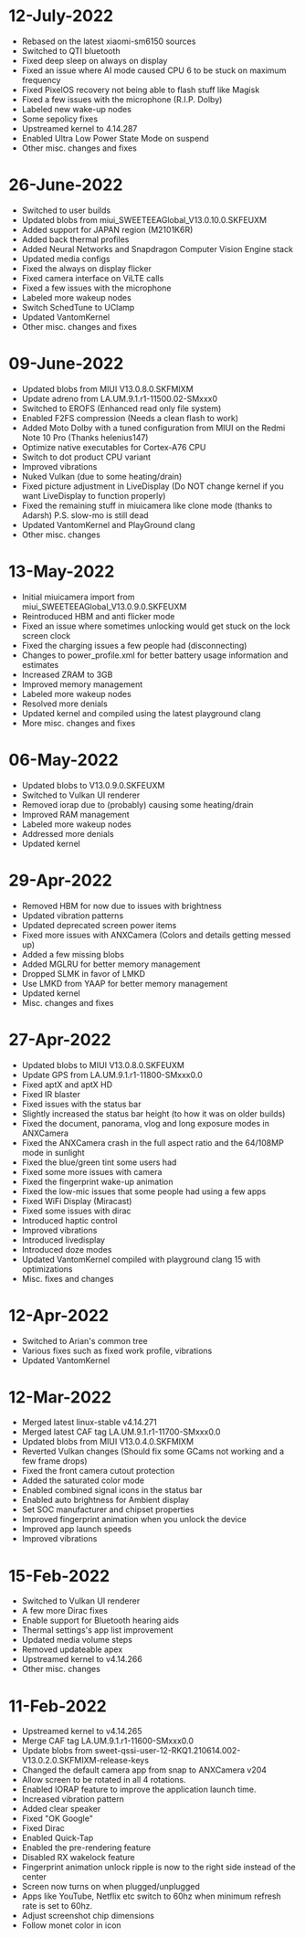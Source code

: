 # 12-July-2022
- Rebased on the latest xiaomi-sm6150 sources
- Switched to QTI bluetooth
- Fixed deep sleep on always on display
- Fixed an issue where AI mode caused CPU 6 to be stuck on maximum frequency
- Fixed PixelOS recovery not being able to flash stuff like Magisk
- Fixed a few issues with the microphone (R.I.P. Dolby)
- Labeled new wake-up nodes
- Some sepolicy fixes
- Upstreamed kernel to 4.14.287
- Enabled Ultra Low Power State Mode on suspend
- Other misc. changes and fixes

# 26-June-2022
- Switched to user builds
- Updated blobs from miui_SWEETEEAGlobal_V13.0.10.0.SKFEUXM
- Added support for JAPAN region (M2101K6R)
- Added back thermal profiles
- Added Neural Networks and Snapdragon Computer Vision Engine stack
- Updated media configs
- Fixed the always on display flicker
- Fixed camera interface on ViLTE calls
- Fixed a few issues with the microphone
- Labeled more wakeup nodes
- Switch SchedTune to UClamp
- Updated VantomKernel
- Other misc. changes and fixes

# 09-June-2022
- Updated blobs from MIUI V13.0.8.0.SKFMIXM
- Update adreno from LA.UM.9.1.r1-11500.02-SMxxx0
- Switched to EROFS (Enhanced read only file system)
- Enabled F2FS compression (Needs a clean flash to work)
- Added Moto Dolby with a tuned configuration from MIUI on the Redmi Note 10 Pro (Thanks helenius147)
- Optimize native executables for Cortex-A76 CPU
- Switch to dot product CPU variant
- Improved vibrations
- Nuked Vulkan (due to some heating/drain)
- Fixed picture adjustment in LiveDisplay (Do NOT change kernel if you want LiveDisplay to function properly)
- Fixed the remaining stuff in miuicamera like clone mode (thanks to Adarsh) P.S. slow-mo is still dead
- Updated VantomKernel and PlayGround clang
- Other misc. changes

# 13-May-2022
- Initial miuicamera import from miui_SWEETEEAGlobal_V13.0.9.0.SKFEUXM
- Reintroduced HBM and anti flicker mode
- Fixed an issue where sometimes unlocking would get stuck on the lock screen clock
- Fixed the charging issues a few people had (disconnecting)
- Changes to power_profile.xml for better battery usage information and estimates
- Increased ZRAM to 3GB
- Improved memory management
- Labeled more wakeup nodes
- Resolved more denials
- Updated kernel and compiled using the latest playground clang
- More misc. changes and fixes

# 06-May-2022
- Updated blobs to V13.0.9.0.SKFEUXM
- Switched to Vulkan UI renderer
- Removed iorap due to (probably) causing some heating/drain
- Improved RAM management
- Labeled more wakeup nodes 
- Addressed more denials 
- Updated kernel

# 29-Apr-2022
- Removed HBM for now due to issues with brightness
- Updated vibration patterns 
- Updated deprecated screen power items 
- Fixed more issues with ANXCamera (Colors and details getting messed up)
- Added a few missing blobs
- Added MGLRU for better memory management
- Dropped SLMK in favor of LMKD
- Use LMKD from YAAP for better memory management
- Updated kernel
- Misc. changes and fixes

# 27-Apr-2022
- Updated blobs to MIUI V13.0.8.0.SKFEUXM
- Update GPS from LA.UM.9.1.r1-11800-SMxxx0.0
- Fixed aptX and aptX HD
- Fixed IR blaster 
- Fixed issues with the status bar
- Slightly increased the status bar height (to how it was on older builds)
- Fixed the document, panorama, vlog and long exposure modes in ANXCamera
- Fixed the ANXCamera crash in the full aspect ratio and the 64/108MP mode in sunlight 
- Fixed the blue/green tint some users had
- Fixed some more issues with camera
- Fixed the fingerprint wake-up animation
- Fixed the low-mic issues that some people had using a few apps
- Fixed WiFi Display (Miracast)
- Fixed some issues with dirac
- Introduced haptic control
- Improved vibrations 
- Introduced livedisplay
- Introduced doze modes 
- Updated VantomKernel compiled with playground clang 15 with optimizations
- Misc. fixes and changes

# 12-Apr-2022
- Switched to Arian's common tree
- Various fixes such as fixed work profile, vibrations
- Updated VantomKernel

# 12-Mar-2022
- Merged latest linux-stable v4.14.271
- Merged latest CAF tag LA.UM.9.1.r1-11700-SMxxx0.0
- Updated blobs from MIUI V13.0.4.0.SKFMIXM
- Reverted Vulkan changes (Should fix some GCams not working and a few frame drops)
- Fixed the front camera cutout protection
- Added the saturated color mode
- Enabled combined signal icons in the status bar
- Enabled auto brightness for Ambient display
- Set SOC manufacturer and chipset properties 
- Improved fingerprint animation when you unlock the device
- Improved app launch speeds
- Improved vibrations

# 15-Feb-2022
- Switched to Vulkan UI renderer
- A few more Dirac fixes
- Enable support for Bluetooth hearing aids
- Thermal settings's app list improvement
- Updated media volume steps
- Removed updateable apex
- Upstreamed kernel to v4.14.266
- Other misc. changes

# 11-Feb-2022
- Upstreamed kernel to v4.14.265
- Merge CAF tag LA.UM.9.1.r1-11600-SMxxx0.0
- Update blobs from sweet-qssi-user-12-RKQ1.210614.002-V13.0.2.0.SKFMIXM-release-keys
- Changed the default camera app from snap to ANXCamera v204
- Allow screen to be rotated in all 4 rotations.
- Enabled IORAP feature to improve the application launch time.
- Increased vibration pattern
- Added clear speaker
- Fixed "OK Google"
- Fixed Dirac
- Enabled Quick-Tap
- Enabled the pre-rendering feature
- Disabled RX wakelock feature
- Fingerprint animation unlock ripple is now to the right side instead of the center
- Screen now turns on when plugged/unplugged
- Apps like YouTube, Netflix etc switch to 60hz when minimum refresh rate is set to 60hz.
- Adjust screenshot chip dimensions
- Follow monet color in icon
